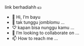 link berhadiahh 💵



- 👋 Hi, I’m bayu
- 👀 tak tunggu jomblomu ...
- ♡  kapan bisa nunggu kamu ...
- 💞️ I’m looking to collaborate on ...
- 📫 How to reach me ...

<!---

